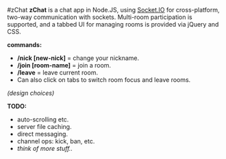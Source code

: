 #zChat
**zChat** is a chat app in Node.JS, using
[Socket.IO](http://socket.io/)
for cross-platform, two-way communication with sockets.  Multi-room participation
is supported, and a tabbed UI for managing rooms is provided via jQuery and CSS.

**commands:**
+ **/nick [new-nick]** = change your nickname.
+ **/join [room-name]** = join a room.
+ **/leave** = leave current room.
+ Can also click on tabs to switch room focus and leave rooms.

*(design choices)*

**TODO:**
+ auto-scrolling etc.
+ server file caching.
+ direct messaging.
+ channel ops: kick, ban, etc.
+ *think of more stuff..*
